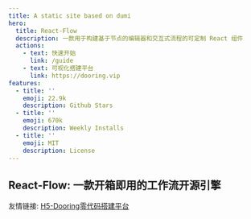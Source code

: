 ```yaml
---
title: A static site based on dumi
hero:
  title: React-Flow
  description: 一款用于构建基于节点的编辑器和交互式流程的可定制 React 组件
  actions:
    - text: 快速开始
      link: /guide
    - text: 可视化搭建平台
      link: https://dooring.vip
features:
  - title: ''
    emoji: 22.9k
    description: Github Stars
  - title: ''
    emoji: 670k
    description: Weekly Installs
  - title: ''
    emoji: MIT
    description: License
---
```


## React-Flow: 一款开箱即用的工作流开源引擎


友情链接: [H5-Dooring零代码搭建平台](https://dooring.vip)
